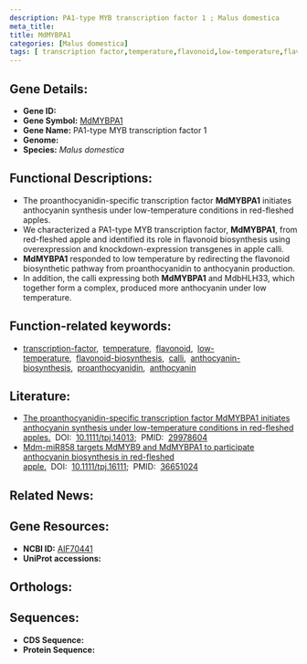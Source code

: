 ```yaml
---
description: PA1-type MYB transcription factor 1 ; Malus domestica
meta_title:
title: MdMYBPA1
categories: [Malus domestica]
tags: [ transcription factor,temperature,flavonoid,low-temperature,flavonoid biosynthesis,calli,anthocyanin biosynthesis,proanthocyanidin,anthocyanin ]
---
```


## Gene Details:
- **Gene ID:** []()
- **Gene Symbol:** <u>MdMYBPA1</u>
- **Gene Name:** PA1-type MYB transcription factor 1
- **Genome:** []()
- **Species:** *Malus domestica*

## Functional Descriptions:
   - The proanthocyanidin-specific transcription factor **MdMYBPA1** initiates anthocyanin synthesis under low-temperature conditions in red-fleshed apples.
   - We characterized a PA1-type MYB transcription factor, **MdMYBPA1**, from red-fleshed apple and identified its role in flavonoid biosynthesis using overexpression and knockdown-expression transgenes in apple calli.
   - **MdMYBPA1** responded to low temperature by redirecting the flavonoid biosynthetic pathway from proanthocyanidin to anthocyanin production.
   - In addition, the calli expressing both **MdMYBPA1** and MdbHLH33, which together form a complex, produced more anthocyanin under low temperature.

## Function-related keywords:
   - [transcription-factor](/tags/transcription-factor/),&nbsp;&nbsp;[temperature](/tags/temperature/),&nbsp;&nbsp;[flavonoid](/tags/flavonoid/),&nbsp;&nbsp;[low-temperature](/tags/low-temperature/),&nbsp;&nbsp;[flavonoid-biosynthesis](/tags/flavonoid-biosynthesis/),&nbsp;&nbsp;[calli](/tags/calli/),&nbsp;&nbsp;[anthocyanin-biosynthesis](/tags/anthocyanin-biosynthesis/),&nbsp;&nbsp;[proanthocyanidin](/tags/proanthocyanidin/),&nbsp;&nbsp;[anthocyanin](/tags/anthocyanin/)

## Literature:
   - [The proanthocyanidin-specific transcription factor MdMYBPA1 initiates anthocyanin synthesis under low-temperature conditions in red-fleshed apples.](https://doi.org/10.1111/tpj.14013)&nbsp;&nbsp;DOI:&nbsp;&nbsp;[10.1111/tpj.14013](https://doi.org/10.1111/tpj.14013);&nbsp;&nbsp;PMID:&nbsp;&nbsp;[29978604](https://pubmed.ncbi.nlm.nih.gov/29978604/)
   - [Mdm-miR858 targets MdMYB9 and MdMYBPA1 to participate anthocyanin biosynthesis in red-fleshed apple.](https://doi.org/10.1111/tpj.16111)&nbsp;&nbsp;DOI:&nbsp;&nbsp;[10.1111/tpj.16111](https://doi.org/10.1111/tpj.16111);&nbsp;&nbsp;PMID:&nbsp;&nbsp;[36651024](https://pubmed.ncbi.nlm.nih.gov/36651024/)

## Related News:

## Gene Resources:
- **NCBI ID:**  [AIF70441](https://www.ncbi.nlm.nih.gov/gene/?term=AIF70441)
- **UniProt accessions:**  [](https://www.uniprot.org/uniprotkb//entry)

## Orthologs:

## Sequences:
- **CDS Sequence:**
- **Protein Sequence:**
